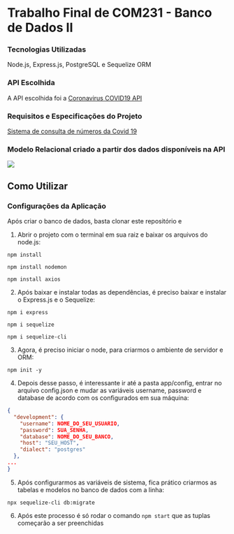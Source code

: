 # Trabalho Final de COM231 - Banco de Dados II



### Tecnologias Utilizadas

Node.js, Express.js, PostgreSQL e Sequelize ORM



### API Escolhida

A API escolhida foi a [Coronavirus COVID19 API](https://documenter.getpostman.com/view/10808728/SzS8rjbc#00030720-fae3-4c72-8aea-ad01ba17adf8)



### Requisitos e Especificações do Projeto

[Sistema de consulta de números da Covid 19](https://docs.google.com/document/d/1neDEdx3qQKZJbB2QRVFR94CtXXmDlEDb/edit?usp=sharing&ouid=104085836446388510855&rtpof=true&sd=true)



### Modelo Relacional criado a partir dos dados disponíveis na API

![](https://drive.google.com/file/d/1OaHegrUdnsCpONDfIjy8_FQn2f6qx2Dv/view?usp=sharing)

## Como Utilizar

### Configurações da Aplicação

Após criar o banco de dados, basta clonar este repositório e

1. Abrir o projeto com o terminal em sua raiz e baixar os arquivos do node.js:

`npm install`

`npm install nodemon`

`npm install axios`

2. Após baixar e instalar todas as dependências, é preciso baixar e instalar o Express.js e o Sequelize:

`npm i express`

`npm i sequelize`

`npm i sequelize-cli`

3. Agora, é preciso iniciar o node, para criarmos o ambiente de servidor e ORM:

`npm init -y`

4. Depois desse passo, é interessante ir até a pasta app/config, entrar no arquivo config.json e mudar as variáveis username, password e database de acordo com os configurados em sua máquina:

```json
{
  "development": {
    "username": NOME_DO_SEU_USUARIO,
    "password": SUA_SENHA,
    "database": NOME_DO_SEU_BANCO,
    "host": "SEU_HOST",
    "dialect": "postgres"
  },
...
}
```

5. Após configurarmos as variáveis de sistema, fica prático criarmos as tabelas e modelos no banco de dados com a linha:

`npx sequelize-cli db:migrate`

6. Após este processo é só rodar o comando `npm start` que as tuplas começarão a ser preenchidas